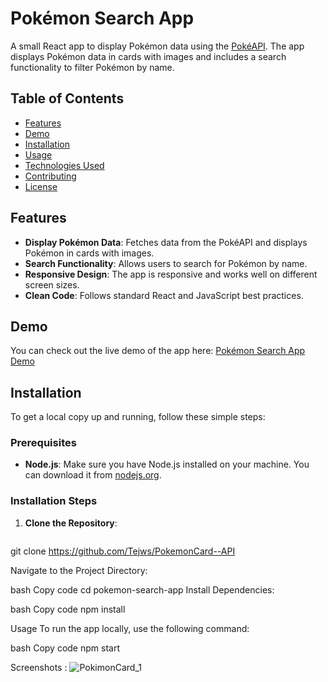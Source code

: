 # Pokémon Search App

A small React app to display Pokémon data using the [PokéAPI](https://pokeapi.co/api/v2/pokemon). The app displays Pokémon data in cards with images and includes a search functionality to filter Pokémon by name.

## Table of Contents

- [Features](#features)
- [Demo](#demo)
- [Installation](#installation)
- [Usage](#usage)
- [Technologies Used](#technologies-used)
- [Contributing](#contributing)
- [License](#license)

## Features

- **Display Pokémon Data**: Fetches data from the PokéAPI and displays Pokémon in cards with images.
- **Search Functionality**: Allows users to search for Pokémon by name.
- **Responsive Design**: The app is responsive and works well on different screen sizes.
- **Clean Code**: Follows standard React and JavaScript best practices.

## Demo

You can check out the live demo of the app here: [Pokémon Search App Demo](#)

## Installation

To get a local copy up and running, follow these simple steps:

### Prerequisites

- **Node.js**: Make sure you have Node.js installed on your machine. You can download it from [nodejs.org](https://nodejs.org/).

### Installation Steps

1. **Clone the Repository**:

   ```bash
 git clone https://github.com/Tejws/PokemonCard--API

 Navigate to the Project Directory:

bash
Copy code
cd pokemon-search-app
Install Dependencies:

bash
Copy code
npm install

Usage
To run the app locally, use the following command:

bash
Copy code
npm start

Screenshots :
![PokimonCard_1](https://github.com/user-attachments/assets/ad09003e-9f17-40cf-92df-b6b81dd79319)

